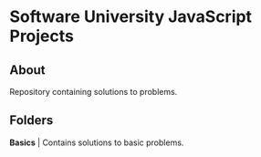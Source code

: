 # Software University JavaScript Projects

## About

Repository containing solutions to problems.<br />

## Folders

 **Basics** | Contains solutions to basic problems.
